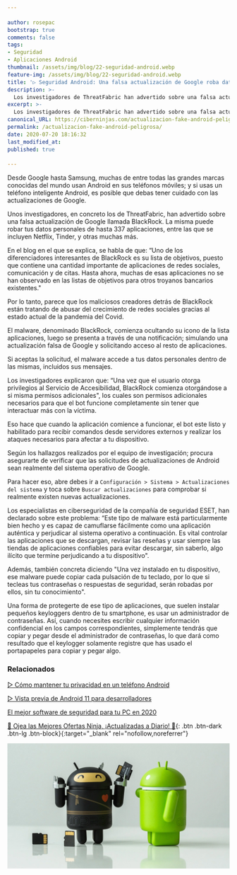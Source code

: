 ```yaml
---

author: rosepac
bootstrap: true
comments: false
tags:
- Seguridad
- Aplicaciones Android
thumbnail: /assets/img/blog/22-seguridad-android.webp
feature-img: /assets/img/blog/22-seguridad-android.webp
title: '▷ Seguridad Android: Una falsa actualización de Google roba datos de 337 aplicaciones, incluida Netflix'
description: >-
  Los investigadores de ThreatFabric han advertido sobre una falsa actualización de Google llamada BlackRock, que puede robar sus datos personales de 337 aplicaciones, incluidas Netflix y Tinder
excerpt: >-
  Los investigadores de ThreatFabric han advertido sobre una falsa actualización de Google llamada BlackRock, que puede robar sus datos personales de 337 aplicaciones, incluidas Netflix y Tinder
canonical_URL: https://ciberninjas.com/actualizacion-fake-android-peligrosa/
permalink: /actualizacion-fake-android-peligrosa/
date: 2020-07-20 18:16:32
last_modified_at: 
published: true

---
```


Desde Google hasta Samsung, muchas de entre todas las grandes marcas conocidas del mundo usan Android en sus teléfonos móviles; y si usas un teléfono inteligente Android, es posible que debas tener cuidado con las actualizaciones de Google.

Unos investigadores, en concreto los de ThreatFabric, han advertido sobre una falsa actualización de Google llamada BlackRock. La misma puede robar tus datos personales de hasta 337 aplicaciones, entre las que se incluyen Netflix, Tinder, y otras muchas más.

En el blog en el que se explica, se habla de que: “Uno de los diferenciadores interesantes de BlackRock es su lista de objetivos, puesto que contiene una cantidad importante de aplicaciones de redes sociales, comunicación y de citas. Hasta ahora, muchas de esas aplicaciones no se han observado en las listas de objetivos para otros troyanos bancarios existentes."

Por lo tanto, parece que los maliciosos creadores detrás de BlackRock están tratando de abusar del crecimiento de redes sociales gracias al estado actual de la pandemia del Covid.

El malware, denominado BlackRock, comienza ocultando su icono de la lista aplicaciones, luego se presenta a través de una notificación; simulando una actualización falsa de Google y solicitando acceso al resto de aplicaciones.

Si aceptas la solicitud, el malware accede a tus datos personales dentro de las mismas, incluidos sus mensajes.

Los investigadores explicaron que: “Una vez que el usuario otorga privilegios al Servicio de Accesibilidad, BlackRock comienza otorgándose a si misma permisos adicionales", los cuales son permisos adicionales necesarios para que el bot funcione completamente sin tener que interactuar más con la víctima.

Eso hace que cuando la aplicación comience a funcionar, el bot este listo y habilitado para recibir comandos desde servidores externos y realizar los ataques necesarios para afectar a tu dispositivo.

Según los hallazgos realizados por el equipo de investigación; procura asegurarte de verificar que las solicitudes de actualizaciones de Android sean realmente del sistema operativo de Google.

Para hacer eso, abre debes ir a `Configuración > Sistema > Actualizaciones del sistema` y toca sobre `Buscar actualizaciones` para comprobar si realmente existen nuevas actualizaciones.

Los especialistas en ciberseguridad de la compañía de seguridad ESET, han declarado sobre este problema: “Este tipo de malware está particularmente bien hecho y es capaz de camuflarse fácilmente como una aplicación auténtica y perjudicar al sistema operativo a continuación. Es vital controlar las aplicaciones que se descargan, revisar las reseñas y usar siempre las tiendas de aplicaciones confiables para evitar descargar, sin saberlo, algo ilícito que termine perjudicando a tu dispositivo".

Además, también concreta diciendo "Una vez instalado en tu dispositivo, ese malware puede copiar cada pulsación de tu teclado, por lo que si tecleas tus contraseñas o respuestas de seguridad, serán robadas por ellos, sin tu conocimiento".

Una forma de protegerte de ese tipo de aplicaciones, que suelen instalar pequeños keyloggers dentro de tu smartphone, es usar un administrador de contraseñas. Así, cuando necesites escribir cualquier información confidencial en los campos correspondientes, simplemente tendrás que copiar y pegar desde el administrador de contraseñas, lo que dará como resultado que el keylogger solamente registre que has usado el portapapeles para copiar y pegar algo.

<!-- https://www.mirror.co.uk/tech/android-warning-fake-google-update-22382919.amp -->

### **Relacionados** <!-- omit in toc -->

[▷ Cómo mantener tu privacidad en un teléfono Android](https://ciberninjas.com/como-mantener-tu-privacidad-usando-android/)

[▷ Vista previa de Android 11 para desarrolladores](https://ciberninjas.com/android-11-para-desarrolladores/)

[El mejor software de seguridad para tu PC en 2020](https://ciberninjas.com/el-mejor-software-seguridad-2020/)

[🎁 Ojea las Mejores Ofertas Ninja, ¡Actualizadas a Diario! 🛒](https://www.amazon.es/shop/cibercursos){: .btn .btn-dark .btn-lg .btn-block}{:target="_blank" rel="nofollow,noreferrer"}

![Los investigadores de ThreatFabric han advertido sobre una falsa actualización de Google llamada BlackRock, que puede robar sus datos personales de 337 aplicaciones, incluidas Netflix y Tinder](/assets/img/blog/22-seguridad-android.webp "Los investigadores de ThreatFabric han advertido sobre una falsa actualización de Google llamada BlackRock, que puede robar sus datos personales de 337 aplicaciones, incluidas Netflix y Tinder")